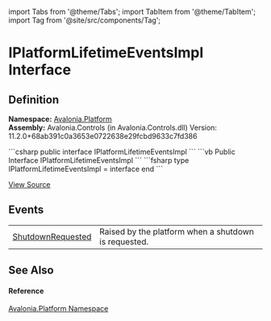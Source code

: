 import Tabs from '@theme/Tabs'; 
import TabItem from '@theme/TabItem'; 
import Tag from '@site/src/components/Tag'; 

# IPlatformLifetimeEventsImpl Interface




## Definition
**Namespace:** <a href="N_Avalonia_Platform">Avalonia.Platform</a>  
**Assembly:** Avalonia.Controls (in Avalonia.Controls.dll) Version: 11.2.0+68ab391c0a3653e0722638e29fcbd9633c7fd386

<Tabs groupId="api-code-preview">
<TabItem value="csharp" label="C#">
```csharp
public interface IPlatformLifetimeEventsImpl
```
</TabItem>
<TabItem value="vb" label="VB">
```vb
Public Interface IPlatformLifetimeEventsImpl
```
</TabItem>
<TabItem value="fsharp" label="F#">
```fsharp
type IPlatformLifetimeEventsImpl = interface end
```
</TabItem>
</Tabs>



<a href="https://github.com/AvaloniaUI/Avalonia/tree/master/srcAvalonia.Controls/Platform/IPlatformLifetimeEventsImpl.cs" title="View the source code">View Source</a>



## Events
<table>
<tr>
<td><a href="E_Avalonia_Platform_IPlatformLifetimeEventsImpl_ShutdownRequested">ShutdownRequested</a></td>
<td>Raised by the platform when a shutdown is requested.</td>
</tr>
</table>

## See Also


#### Reference
<a href="N_Avalonia_Platform">Avalonia.Platform Namespace</a>  

